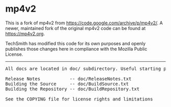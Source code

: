 # mp4v2

This is a fork of mp4v2 from https://code.google.com/archive/p/mp4v2/. A newer, maintained fork of the original mp4v2 code can be found at https://mp4v2.org.

TechSmith has modified this code for its own purposes and openly publishes those changes here in compliance with the Mozilla Public License.

-------
<pre>
All docs are located in doc/ subdirectory. Useful starting points:

Release Notes           -- doc/ReleaseNotes.txt
Building the Source     -- doc/BuildSource.txt
Building the Repository -- doc/BuildRepository.txt

See the COPYING file for license rights and limitations
</pre>
